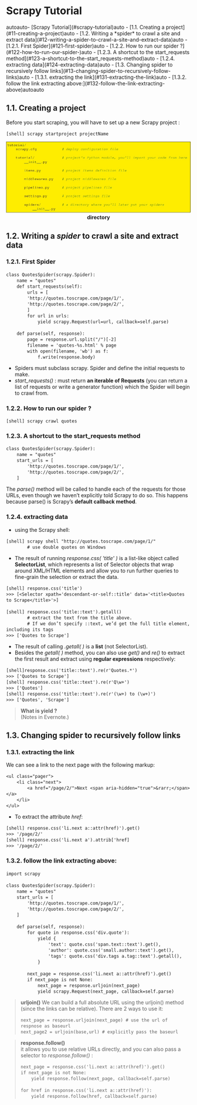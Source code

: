 # Scrapy Tutorial
<!-- TOC -->autoauto- [Scrapy Tutorial](#scrapy-tutorial)auto    - [1.1. Creating a project](#11-creating-a-project)auto    - [1.2. Writing a *spider* to crawl a site and extract data](#12-writing-a-spider-to-crawl-a-site-and-extract-data)auto        - [1.2.1. First Spider](#121-first-spider)auto        - [1.2.2. How to run our spider ?](#122-how-to-run-our-spider-)auto        - [1.2.3. A shortcut to the start_requests method](#123-a-shortcut-to-the-start_requests-method)auto        - [1.2.4. extracting data](#124-extracting-data)auto    - [1.3. Changing spider to recursively follow links](#13-changing-spider-to-recursively-follow-links)auto        - [1.3.1. extracting the link](#131-extracting-the-link)auto        - [1.3.2. follow the link extracting above:](#132-follow-the-link-extracting-above)autoauto<!-- /TOC -->
## 1.1. Creating a project
Before you start scraping, you will have to set up a new Scrapy project : 
```
[shell] scrapy startproject projectName
```
<center>

![directory][directory]
**directory**

</center>


## 1.2. Writing a *spider* to crawl a site and extract data
### 1.2.1. First Spider
```
class QuotesSpider(scrapy.Spider):
    name = "quotes"
    def start_requests(self):
        urls = [
        'http://quotes.toscrape.com/page/1/',
        'http://quotes.toscrape.com/page/2/',
        ]
        for url in urls:
            yield scrapy.Request(url=url, callback=self.parse)
    
    def parse(self, response):
        page = response.url.split("/")[-2]
        filename = 'quotes-%s.html' % page
        with open(filename, 'wb') as f:
            f.write(response.body)
```

- Spiders must subclass scrapy. Spider and define the initial requests to make. 
- *start_requests()* : must return **an iterable of Requests** (you can return a list of requests or write a generator function) which the Spider will begin to crawl from.

### 1.2.2. How to run our spider ?
```
[shell] scrapy crawl quotes
```

### 1.2.3. A shortcut to the start_requests method
```
class QuotesSpider(scrapy.Spider):
    name = "quotes"
    start_urls = [
        'http://quotes.toscrape.com/page/1/',
        'http://quotes.toscrape.com/page/2/',
    ]
```
The *parse()* method will be called to handle each of the requests for those URLs, even though we haven’t explicitly
told Scrapy to do so. This happens because parse() is Scrapy’s **default callback method**.

### 1.2.4. extracting data
- using the Scrapy shell:  
```
[shell] scrapy shell "http://quotes.toscrape.com/page/1/"
        # use double quotes on Windows
```
- The result of running *response.css( 'title' )* is a list-like object called **SelectorList**, which represents a list of Selector objects that wrap around XML/HTML elements and allow you to run further queries to fine-grain the selection or extract the data.
```
[shell] response.css('title')
>>> [<Selector xpath='descendant-or-self::title' data='<title>Quotes to Scrape</title>'>]

[shell] response.css('title::text').getall()    
        # extract the text from the title above.
        # If we don’t specify ::text, we’d get the full title element, including its tags
>>> ['Quotes to Scrape']
```
- The result of calling *.getall( )* is a **list** (not SelectorList).
- Besides the *getall( )* method, you can also use *get()* and *re()* to extract the first result and extract using **regular expressions** respectively:
```
[shell]response.css('title::text').re(r'Quotes.*')
>>> ['Quotes to Scrape']
[shell] response.css('title::text').re(r'Q\w+')
>>> ['Quotes']
[shell] response.css('title::text').re(r'(\w+) to (\w+)')
>>> ['Quotes', 'Scrape']
```

> **What is yield ?**  
(Notes in Evernote.)


## 1.3. Changing spider to recursively follow links
### 1.3.1. extracting the link
We can see a link to the next page with the following markup:
```
<ul class="pager">
    <li class="next">
        <a href="/page/2/">Next <span aria-hidden="true">&rarr;</span></a>
    </li>
</ul>
```
- To extract the attribute *href*:
```
[shell] response.css('li.next a::attr(href)').get()
>>> '/page/2/'
[shell] response.css('li.next a').attrib['href]
>>> '/page/2/'
```
### 1.3.2. follow the link extracting above:
```
import scrapy

class QuotesSpider(scrapy.Spider):
    name = "quotes"
    start_urls = [
        'http://quotes.toscrape.com/page/1/',
        'http://quotes.toscrape.com/page/2/',
    ]
    
    def parse(self, response):
        for quote in response.css('div.quote'):
            yield {
                'text': quote.css('span.text::text').get(),
                'author': quote.css('small.author::text').get(),
                'tags': quote.css('div.tags a.tag::text').getall(),
            }

        next_page = response.css('li.next a::attr(href)').get()
        if next_page is not None:
            next_page = response.urljoin(next_page)
            yield scrapy.Request(next_page, callback=self.parse)
```

> **urljoin()** 
We can build a full absolute URL using the urljoin() method (since the links can be relative). There are 2 ways to use it:
> ```
> next_page = response.urljoin(next_page) # use the url of respnose as baseurl
> next_page2 = urljoin(base,url) # explicitly pass the baseurl
> ```

> **response.follow()**  
it allows you to use relative URLs directly, and you can also pass a selector to *response.follow()* :  
>```
> next_page = response.css('li.next a::attr(href)').get()
> if next_page is not None:
>     yield response.follow(next_page, callback=self.parse)
>
> for href in response.css('li.next a::attr(href)'):
>     yield response.follow(href, callback=self.parse)
>```

[directory]:https://github.com/StevenCReal/Data-Analysis/blob/master/WebSpider/scrapy/ScrapyNotes/%E6%89%B9%E6%B3%A8%202019-08-31%20001222.jpg?raw=true
